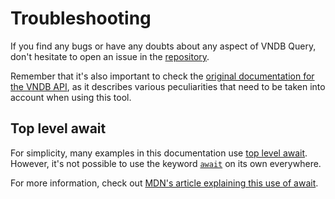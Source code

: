 # Troubleshooting
If you find any bugs or have any doubts about any aspect of VNDB Query, don't hesitate to open an issue in the [repository](https://github.com/ferreira-tb/vndb-query/issues).

Remember that it's also important to check the [original documentation for the VNDB API](https://api.vndb.org/kana), as it describes various peculiarities that need to be taken into account when using this tool.

## Top level await
For simplicity, many examples in this documentation use [top level await](https://developer.mozilla.org/en-US/docs/Web/JavaScript/Reference/Operators/await#top_level_await). However, it's not possible to use the keyword [`await`](https://developer.mozilla.org/en-US/docs/Web/JavaScript/Reference/Operators/await) on its own everywhere.

For more information, check out [MDN's article explaining this use of await](https://developer.mozilla.org/en-US/docs/Web/JavaScript/Guide/Modules#top_level_await).

